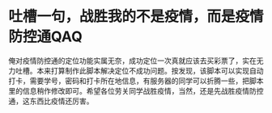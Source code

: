 # 吐槽一句，战胜我的不是疫情，而是疫情防控通QAQ

俺对疫情防控通的定位功能实属无奈，成功定位一次真就应该去买彩票了，实在无力吐槽。本来打算制作此脚本解决定位不成功问题。按发现，该脚本可以实现自动打卡，需要学号，密码和打卡所在地信息，有服务器的同学可以折腾一些，把脚本里的信息稍作修改即可。希望各位劳关同学战胜疫情，当然，还是先战胜疫情防控通，这东西比疫情还厉害。

